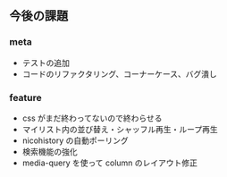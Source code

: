 ## 今後の課題

### meta

- テストの追加
- コードのリファクタリング、コーナーケース、バグ潰し

### feature

- css がまだ終わってないので終わらせる
- マイリスト内の並び替え・シャッフル再生・ループ再生
- nicohistory の自動ポーリング
- 検索機能の強化
- media-query を使って column のレイアウト修正
